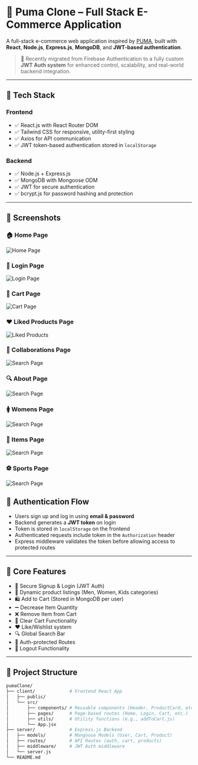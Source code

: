# 🐾 Puma Clone – Full Stack E-Commerce Application

A full-stack e-commerce web application inspired by [PUMA](https://puma-clone-u3dc.vercel.app/), built with **React**, **Node.js**, **Express.js**, **MongoDB**, and **JWT-based authentication**.

> 🔐 Recently migrated from Firebase Authentication to a fully custom **JWT Auth system** for enhanced control, scalability, and real-world backend integration.

---

## 🚀 Tech Stack

### Frontend

- ✅ React.js with React Router DOM
- ✅ Tailwind CSS for responsive, utility-first styling
- ✅ Axios for API communication
- ✅ JWT token-based authentication stored in `localStorage`

### Backend

- ✅ Node.js + Express.js
- ✅ MongoDB with Mongoose ODM
- ✅ JWT for secure authentication
- ✅ bcrypt.js for password hashing and protection

---

## 📸 Screenshots

### 🏠 Home Page
![Home Page](client/ScreenShots/HomePage.png)

### 🔐 Login Page
![Login Page](client/ScreenShots/Login.png)

### 🛒 Cart Page
![Cart Page](client/ScreenShots/Cart.png)

### ❤️ Liked Products Page
![Liked Products](client/ScreenShots/like.png)

### 🤝 Collaborations Page
![Search Page](client/ScreenShots/collaborations.png)

### 🔍 About Page
![Search Page](client/ScreenShots/AboutUS.png)

### 🚺 Womens Page
![Search Page](client/ScreenShots/womensection.png)

### 🏺 Items Page
![Search Page](client/ScreenShots/Items.png)

### ⚽ Sports Page
![Search Page](client/ScreenShots/Sports.png)

## 🔐 Authentication Flow

- Users sign up and log in using **email & password**
- Backend generates a **JWT token** on login
- Token is stored in `localStorage` on the frontend
- Authenticated requests include token in the `Authorization` header
- Express middleware validates the token before allowing access to protected routes

---

## 🛒 Core Features

- 🔐 Secure Signup & Login (JWT Auth)
- 👟 Dynamic product listings (Men, Women, Kids categories)
- 🛍️ Add to Cart (Stored in MongoDB per user)
- ➖ Decrease Item Quantity
- ❌ Remove Item from Cart
- 🧹 Clear Cart Functionality
- ❤️ Like/Wishlist system
- 🔍 Global Search Bar
- 👤 Auth-protected Routes
- 🚪 Logout Functionality

---

## 📁 Project Structure

```bash
pumaClone/
├── client/             # Frontend React App
│   ├── public/
│   └── src/
│       ├── components/ # Reusable components (Header, ProductCard, etc.)
│       ├── pages/      # Page-based routes (Home, Login, Cart, etc.)
│       ├── utils/      # Utility functions (e.g., addToCart.js)
│       └── App.jsx
├── server/             # Express.js Backend
│   ├── models/         # Mongoose Models (User, Cart, Product)
│   ├── routes/         # API Routes (auth, cart, products)
│   ├── middleware/     # JWT Auth middleware
│   └── server.js
└── README.md
